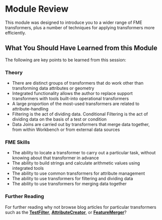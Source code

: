 # Module Review #

This module was designed to introduce you to a wider range of FME transformers, plus a number of techniques for applying transformers more efficiently.

 
## What You Should Have Learned from this Module ##

The following are key points to be learned from this session:


### Theory ###
- There are distinct groups of transformers that do work other than transforming data attributes or geometry
- Integrated functionality allows the author to replace support transformers with tools built-into operational transformers
- A large proportion of the most-used transformers are related to attribute-handling
- Filtering is the act of dividing data. Conditional Filtering is the act of dividing data on the basis of a test or condition
- Data Joins are carried out by transformers that merge data together, from within Workbench or from external data sources



### FME Skills ###
- The ability to locate a transformer to carry out a particular task, without knowing about that transformer in advance
- The ability to build strings and calculate arithmetic values using integrated tools
- The ability to use common transformers for attribute management
- The ability to use transformers for filtering and dividing data
- The ability to use transformers for merging data together

### Further Reading ###

For further reading why not browse blog articles for particular transformers such as the **[TestFilter](http://blog.safe.com/tag/testfilter/)**, **[AttributeCreator](http://blog.safe.com/tag/attributecreator/)**, or **[FeatureMerger](http://blog.safe.com/tag/featuremerger/)**? 

